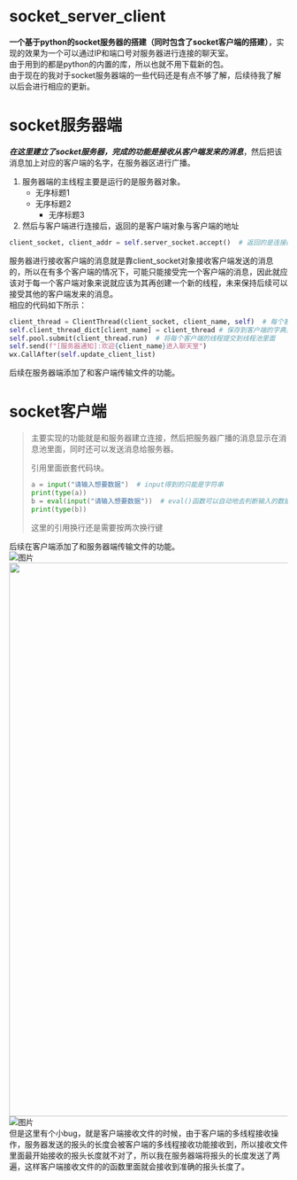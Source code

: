 # socket_server_client
**一个基于python的socket服务器的搭建（同时包含了socket客户端的搭建）**，实现的效果为一个可以通过IP和端口号对服务器进行连接的聊天室。   
由于用到的都是python的内置的库，所以也就不用下载新的包。  
由于现在的我对于socket服务器端的一些代码还是有点不够了解，后续待我了解以后会进行相应的更新。

# socket服务器端
***在这里建立了socket服务器，完成的功能是接收从客户端发来的消息***，然后把该消息加上对应的客户端的名字，在服务器区进行广播。  
1. 服务器端的主线程主要是运行的是服务器对象。
   - 无序标题1
   - 无序标题2
     - 无序标题3
2. 然后与客户端进行连接后，返回的是客户端对象与客户端的地址
```python
client_socket, client_addr = self.server_socket.accept()  # 返回的是连接的客户端的socket套接字属性和地址
```
服务器进行接收客户端的消息就是靠client_socket对象接收客户端发送的消息的，所以在有多个客户端的情况下，可能只能接受完一个客户端的消息，因此就应该对于每一个客户端对象来说就应该为其再创建一个新的线程，未来保持后续可以接受其他的客户端发来的消息。  
相应的代码如下所示：
```python
client_thread = ClientThread(client_socket, client_name, self)  # 每个客户端用一个线程来监听
self.client_thread_dict[client_name] = client_thread # 保存到客户端的字典里面
self.pool.submit(client_thread.run)  # 将每个客户端的线程提交到线程池里面
self.send(f"[服务器通知]:欢迎{client_name}进入聊天室")
wx.CallAfter(self.update_client_list)
```
后续在服务器端添加了和客户端传输文件的功能。

# socket客户端
> 主要实现的功能就是和服务器建立连接，然后把服务器广播的消息显示在消息池里面，同时还可以发送消息给服务器。
>
> 引用里面嵌套代码块。
> ```python
> a = input("请输入想要数据")  # input得到的只能是字符串
> print(type(a))
> b = eval(input("请输入想要数据"))  # eval()函数可以自动地去判断输入的数据的类型然后进行相应的转换
> print(type(b))
> ```
>
> 这里的引用换行还是需要按两次换行键

后续在客户端添加了和服务器端传输文件的功能。  
![图片](https://api.zzzmh.cn/v2/bz/v3/getUrl/a202c44c2075478dbfac39baeb80004610)  
<img style="width:1000px;" src="https://api.zzzmh.cn/v2/bz/v3/getUrl/a202c44c2075478dbfac39baeb80004610">
![图片](https://haowallpaper.com/link/common/file/previewFileImg/16773548007017856)  
但是这里有个小bug，就是客户端接收文件的时候，由于客户端的多线程接收操作，服务器发送的报头的长度会被客户端的多线程接收功能接收到，所以接收文件里面最开始接收的报头长度就不对了，所以我在服务器端将报头的长度发送了两遍，这样客户端接收文件的的函数里面就会接收到准确的报头长度了。
